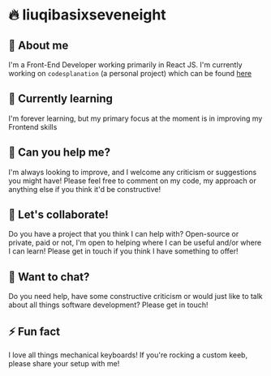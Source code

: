 # 🔥 liuqibasixseveneight
<!-- Profile banner -->
<!-- TODO: Add profile banner -->

<!-- Profile bio -->
## 🔭 About me
I'm a Front-End Developer working primarily in React JS. I'm currently working on `codesplanation` (a personal project) which can be found [here](https://github.com/liuqibasixseveneight/codesplanation)

## 🌱 Currently learning
I'm forever learning, but my primary focus at the moment is in improving my Frontend skills

## 🤔 Can you help me?
I'm always looking to improve, and I welcome any criticism or suggestions you might have! Please feel free to comment on my code, my approach or anything else if you think it'd be constructive!

## 👯 Let's collaborate!
Do you have a project that you think I can help with? Open-source or private, paid or not, I'm open to helping where I can be useful and/or where I can learn! Please get in touch if you think I have something to offer!

## 💬 Want to chat?
Do you need help, have some constructive criticism or would just like to talk about all things software development? Please get in touch!

## ⚡ Fun fact
I love all things mechanical keyboards! If you're rocking a custom keeb, please share your setup with me!
